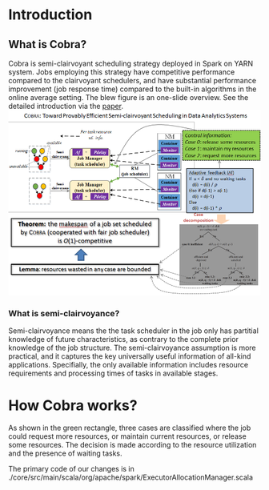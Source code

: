 Introduction
===
What is Cobra?
---
Cobra is semi-clairvoyant scheduling strategy deployed in Spark on YARN system. Jobs employing this strategy have competitive performance compared to the clairvoyant schedulers, and have substantial performance improvement (job response time) compared to the built-in algorithms in the online average setting. 
The blew figure is an one-slide overview. See the detailed introduction via the [paper](https://github.com/DislabNJU/Spark/blob/branch-2.0/INFOCOM%20final%20version.pdf).
![Architecture](https://github.com/DislabNJU/Spark/blob/branch-2.0/oneslide.png)

### What is semi-clairvoyance?
Semi-clairvoyance means the the task scheduler in the job only has partitial knowledge of future characteristics, as contrary to the complete prior knowledge of the job structure. The semi-clairvoyance assumption is more practical, and it captures the key universally useful information of all-kind applications. Specifially, the only available information includes resource requirements and processing times of tasks in available stages.

How Cobra works?
===
As shown in the green rectangle, three cases are classified where the job could request more resources, or maintain current resources, or release some resources. The decision is made according to the resource utilization and the presence of waiting tasks.

The primary code of our changes is in ./core/src/main/scala/org/apache/spark/ExecutorAllocationManager.scala 

